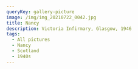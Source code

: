 ```yaml
---
queryKey: gallery-picture
image: /img/img_20210722_0042.jpg
title: Nancy
description: Victoria Infirmary, Glasgow, 1946
tags:
  - All pictures
  - Nancy
  - Scotland
  - 1940s
---
```

